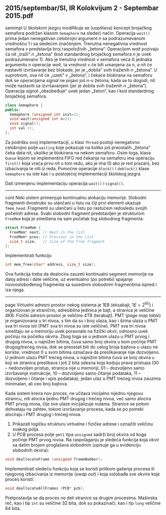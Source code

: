 2015/septembar/SI, IR Kolokvijum 2 - Septembar 2015.pdf
--------------------------------------------------------------------------------
semimpl
U školskom jezgru modifikuje se (uopštava) koncept brojačkog semafora podržan klasom
`Semaphore` na sledeći način. Operacija `wait()` prima jedan nenegativan celobrojni argument
*n* sa podrazumevanom vrednošću 1 i sa sledećim značenjem. Trenutna nenegativna vrednost
semafora *v* predstavlja broj raspoloživih „žetona“. Operacijom *wait* pozivaju
ća nit „traži“ *n* „žetona“ (kod standardnog brojačkog semafora *n* je uvek podrazumevano 1). Ako je trenutna
vrednost *v* semafora veća ili jednaka argumentu *n* operacije *wait*, ta vrednost *v* će biti
umanjena za *n*, a nit će nastaviti izvršavanje bez blokade, jer je „dobila“  svih traženih *n*
„žetona“. U suprotnom, ova nit će „uzeti“ *v* „žetona“, i čekaće blokirana na semaforu dok se
operacijama *signal* ne pojavi još *n-v* žetona;  kada se to dogodi, nit može nastaviti sa
izvršavanjem (jer je dobila svih traženih *n* „žetona“). Operacija *signal* „obezbeđuje“  uvek
jedan „žeton“, kao i kod standardnog brojačkog semafora.
```cpp
class Semaphore {
public:
  Semaphore (unsigned int init=1);
  void wait(unsigned int n=1);
  void signal();
  int val ();
};
```
Za podršku ovoj implementaciji, u klasi `Thread` postoji nenegativno celobrojno polje
`waiting` koje pokazuje na koliko još preostalih „žetona“ čeka data nit, ukoliko je blokirana na
nekom semaforu. Osim toga, klasa `Queue` kojom se implementira FIFO red čekanja na
semaforu ima operaciju `first()` koja vraća prvu nit u tom redu, ako je ima (0 ako je red
prazan), bez izbacivanja te niti iz reda. Pomoćne operacije `block()`  i `deblock()`  klase
`Semaphore` su iste kao i u postojećoj implementaciji školskog jezgra.

Dati izmenjenu implementaciju operacija `wait()` i `signal()`.

--------------------------------------------------------------------------------
cont
Neki sistem primenjuje kontinualnu alokaciju memorije. Slobodni fragmenti dvostruko su
ulančani u listu na čiji prvi element ukazuje `fmem_head`. Fragmenti su ulančani u listu po
rastućem redosledu svojih početnih adresa. Svaki slobodni fragment predstavljen je
strukturom `FreeMem` koja je smeštena na sam početak tog slobodnog fragmenta:
```cpp
struct FreeMem {
  FreeMem* next; // Next in the list
  FreeMem* prev; // Previous in the list
  size_t size;   // Size of the free fragment
};
```
Implementirati funkciju
```cpp
int mem_free(char* address, size_t size);
```
Ova funkcija treba da dealocira zauzeti kontinualni segment memorije na datoj adresi i date
veličine, uz eventualno (po potrebi) spajanje novooslobođenog fragmenta sa susednim
slobodnim fragmentima ispred i iza njega.

--------------------------------------------------------------------------------
page
Virtuelni adresni prostor nekog sistema je 1EB (eksabajt, $1E=2^{60}$) i organizovan je stranično,
adresibilna jedinica je bajt, a stranica je veličine 4KB. Fizički adresni prostor je veličine 4TB
(terabajt). PMT (*page map table*) je organizovana u tri nivoa, s tim da su i broj ulaza, kao i
širina ulaza u PMT sva tri nivoa isti (PMT sva tri nivoa su iste veličine). PMT sva tri nivoa
smeštaju se u memoriju uvek poravnate na fizički okvir, odnosno uvek počinju na početku
okvira. Zbog toga se u jednom ulazu u PMT prvog i drugog nivoa, u najnižim bitima, čuva
samo broj okvira u kom počinje PMT drugog/trećeg nivoa, dok se preostali biti do celog broja
bajtova u ulazu ne koriste;  vrednost 0 u svim bitima označava da preslikavanje nije
dozvoljeno. U jednom ulazu PMT trećeg nivoa, u najnižim bitima čuva se broj okvira u koji
se stranica preslikava i još 2 bita sdesna koja koduju prava pristupa (00 – nedozvoljen pristup,
stranica nije u memoriji, 01 – dozvoljeno samo izvršavanje instrukcije, 10 – dozvoljeno samo
čitanje podataka, 11 –  dozvoljeno i čitanje i upis podataka);  jedan ulaz u PMT trećeg nivoa
zauzima minimalan, ali ceo broj bajtova.

Kada sistem kreira nov proces, ne učitava inicijalno nijednu njegovu stranicu, niti alocira
ijednu PMT drugog i trećeg nivoa, već samo alocira PMT prvog nivoa, čije sve ulaze
inicijalizuje nulama. Stranice se potom dohvataju na zahtev, tokom izvršavanja procesa, kada
se po potrebi alociraju i PMT drugog i trećeg nivoa.

1. Prikazati logičku strukturu virtuelne i fizičke adrese i označiti veličinu svakog polja.
2. U PCB procesa polje `pmt1` tipa `unsigned` sadrži broj okvira od koga počinje PMT
prvog nivoa. Na raspolaganju je sledeća funkcija koja okvir sa datim brojem proglašava
slobodnim (upisuje ga u evidenciju slobodnih okvira):
```cpp
void deallocateFrame (unsigned frameNumber);
```
Implementirati sledeću funkciju koja se koristi prilikom gašenja procesa ili njegovog
izbacivanja iz memorije (*swap out*) i koja oslobađa sve okvire koje proces koristi:
```cpp
void deallocateAllFrames (PCB* pcb);
```
Pretpostavlja se da proces ne deli stranice sa drugim procesima. Mašinska reč, kao i tip `int` su
veličine 32 bita, dok su pokazivači, kao i tip `long` veličine 64 bita.
